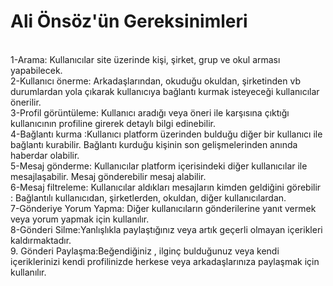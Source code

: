 <h1>Ali Önsöz'ün Gereksinimleri</h1>
<br>
1-Arama: Kullanıcılar site üzerinde kişi, şirket, grup ve okul arması yapabilecek. 
<br>
2-Kullanıcı önerme: Arkadaşlarından, okuduğu okuldan, şirketinden vb durumlardan yola çıkarak kullanıcıya bağlantı kurmak isteyeceği kullanıcılar önerilir.
<br>
3-Profil görüntüleme: Kullanıcı aradığı veya öneri ile karşısına çıktığı kullanıcının profiline girerek detaylı bilgi edinebilir. 
<br>
4-Bağlantı kurma :Kullanıcı platform üzerinden bulduğu diğer bir kullanıcı ile bağlantı kurabilir. Bağlantı kurduğu kişinin son gelişmelerinden anında haberdar olabilir. 
<br>
5-Mesaj gönderme: Kullanıcılar platform içerisindeki diğer kullanıcılar ile mesajlaşabilir. Mesaj gönderebilir mesaj alabilir.
<br>
6-Mesaj filtreleme: Kullanıcılar aldıkları mesajların kimden geldiğini görebilir : Bağlantılı kullanıcıdan, şirketlerden, okuldan, diğer kullanıcılardan.
<br>
7-Gönderiye Yorum Yapma: Diğer kullanıcıların gönderilerine yanıt vermek veya yorum yapmak için kullanılır.
<br>
8-Gönderi Silme:Yanlışlıkla paylaştığınız veya artık geçerli olmayan içerikleri kaldırmaktadır.
<br>
9. Gönderi Paylaşma:Beğendiğiniz , ilginç bulduğunuz veya kendi içeriklerinizi kendi profilinizde herkese veya arkadaşlarınıza paylaşmak için kullanılır.
